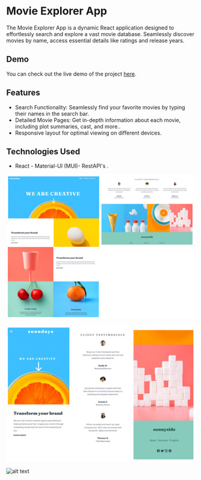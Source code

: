 #  Movie Explorer App

The Movie Explorer App is a dynamic React application designed to effortlessly search and explore a vast movie database. Seamlessly discover movies by name, access essential details like ratings and release years. 

## Demo

You can check out the live demo of the project [here](https://sunnydayscolors.netlify.app/).

## Features

- Search Functionality: Seamlessly find your favorite movies by typing their names in the search bar.
- Detailed Movie Pages: Get in-depth information about each movie, including plot summaries, cast, and more..
- Responsive layout for optimal viewing on different devices.

## Technologies Used

- React - Material-UI (MUI)-  RestAPI's .

![alt text](https://github.com/hobaDevHome/coloredImages/blob/master/public/images/overview1.jpg)

![alt text](https://github.com/hobaDevHome/coloredImages/blob/master/public/images/overview2.jpg)

![alt text](https://github.com/hobaDevHome/coloredImages/blob/master/public/images/projectOverview.gif)
